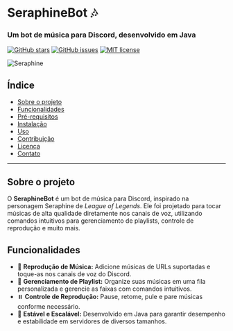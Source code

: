 # SeraphineBot 🎶
### Um bot de música para Discord, desenvolvido em Java

[![GitHub stars](https://img.shields.io/github/stars/frtvi/SeraJava)](https://github.com/frtvi/SeraJava/stargazers)
[![GitHub issues](https://img.shields.io/github/issues/frtvi/SeraJava)](https://github.com/frtvi/SeraJava/issues)
[![MIT license](https://img.shields.io/badge/license-MIT-blue.svg)](https://github.com/frtvi/SeraJava/blob/main/LICENSE)

![Seraphine](https://c.wallhere.com/photos/34/ba/Seraphine_Riot_Games_League_of_Legends-1943267.jpg!d)

## Índice
- [Sobre o projeto](#sobre-o-projeto)
- [Funcionalidades](#funcionalidades)
- [Pré-requisitos](#pré-requisitos)
- [Instalação](#instalação)
- [Uso](#uso)
- [Contribuição](#contribuição)
- [Licença](#licença)
- [Contato](#contato)

---

## Sobre o projeto

O **SeraphineBot** é um bot de música para Discord, inspirado na personagem Seraphine de *League of Legends*. Ele foi projetado para tocar músicas de alta qualidade diretamente nos canais de voz, utilizando comandos intuitivos para gerenciamento de playlists, controle de reprodução e muito mais.

## Funcionalidades

- 🎵 **Reprodução de Música:** Adicione músicas de URLs suportadas e toque-as nos canais de voz do Discord.
- 📜 **Gerenciamento de Playlist:** Organize suas músicas em uma fila personalizada e gerencie as faixas com comandos intuitivos.
- ⏸️ **Controle de Reprodução:** Pause, retome, pule e pare músicas conforme necessário.
- 📶 **Estável e Escalável:** Desenvolvido em Java para garantir desempenho e estabilidade em servidores de diversos tamanhos.
